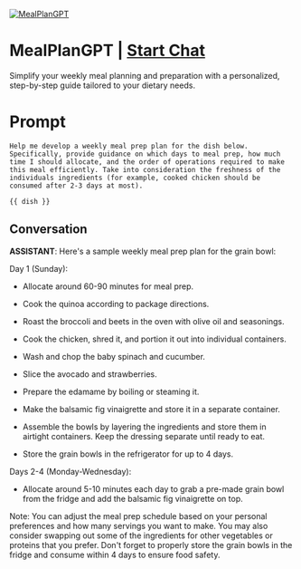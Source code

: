 
[![MealPlanGPT](https://flow-prompt-covers.s3.us-west-1.amazonaws.com/icon/minimalist/mini_10.png)](https://gptcall.net/chat.html?data=%7B%22contact%22%3A%7B%22id%22%3A%22mBNlJho-uvv5TFqdiJBwo%22%2C%22flow%22%3Atrue%7D%7D)
# MealPlanGPT | [Start Chat](https://gptcall.net/chat.html?data=%7B%22contact%22%3A%7B%22id%22%3A%22mBNlJho-uvv5TFqdiJBwo%22%2C%22flow%22%3Atrue%7D%7D)
Simplify your weekly meal planning and preparation with a personalized, step-by-step guide tailored to your dietary needs.

# Prompt

```
Help me develop a weekly meal prep plan for the dish below. Specifically, provide guidance on which days to meal prep, how much time I should allocate, and the order of operations required to make this meal efficiently. Take into consideration the freshness of the individuals ingredients (for example, cooked chicken should be consumed after 2-3 days at most).

{{ dish }}
```

## Conversation

**ASSISTANT**: Here's a sample weekly meal prep plan for the grain bowl:



Day 1 (Sunday):



- Allocate around 60-90 minutes for meal prep.

- Cook the quinoa according to package directions.

- Roast the broccoli and beets in the oven with olive oil and seasonings.

- Cook the chicken, shred it, and portion it out into individual containers. 

- Wash and chop the baby spinach and cucumber.

- Slice the avocado and strawberries.

- Prepare the edamame by boiling or steaming it.

- Make the balsamic fig vinaigrette and store it in a separate container.

- Assemble the bowls by layering the ingredients and store them in airtight containers. Keep the dressing separate until ready to eat.

- Store the grain bowls in the refrigerator for up to 4 days.



Days 2-4 (Monday-Wednesday):



- Allocate around 5-10 minutes each day to grab a pre-made grain bowl from the fridge and add the balsamic fig vinaigrette on top.



Note: You can adjust the meal prep schedule based on your personal preferences and how many servings you want to make. You may also consider swapping out some of the ingredients for other vegetables or proteins that you prefer. Don't forget to properly store the grain bowls in the fridge and consume within 4 days to ensure food safety.



